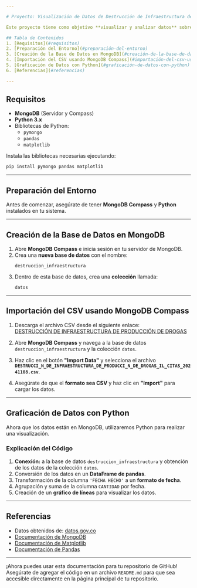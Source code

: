 ```yaml
---

# Proyecto: Visualización de Datos de Destrucción de Infraestructura de Producción de Drogas

Este proyecto tiene como objetivo **visualizar y analizar datos** sobre la **destrucción de infraestructura de producción de drogas en Colombia**. Los datos fueron obtenidos de la plataforma [datos.gov.co](https://www.datos.gov.co/dataset/DESTRUCCI-N-DE-INFRAESTRUCTURA-DE-PRODUCCI-N-DE-DR/s29y-2xjd/about_data).

## Tabla de Contenidos
1. [Requisitos](#requisitos)
2. [Preparación del Entorno](#preparación-del-entorno)
3. [Creación de la Base de Datos en MongoDB](#creación-de-la-base-de-datos-en-mongodb)
4. [Importación del CSV usando MongoDB Compass](#importación-del-csv-usando-mongodb-compass)
5. [Graficación de Datos con Python](#graficación-de-datos-con-python)
6. [Referencias](#referencias)

---
```


## Requisitos

- **MongoDB** (Servidor y Compass)
- **Python 3.x**
- Bibliotecas de Python:
  - `pymongo`
  - `pandas`
  - `matplotlib`

Instala las bibliotecas necesarias ejecutando:
```bash
pip install pymongo pandas matplotlib
```

---

## Preparación del Entorno

Antes de comenzar, asegúrate de tener **MongoDB Compass** y **Python** instalados en tu sistema.

---

## Creación de la Base de Datos en MongoDB

1. Abre **MongoDB Compass** e inicia sesión en tu servidor de MongoDB.
2. Crea una **nueva base de datos** con el nombre:
   ```
   destruccion_infraestructura
   ```
3. Dentro de esta base de datos, crea una **colección** llamada:
   ```
   datos
   ```

---

## Importación del CSV usando MongoDB Compass

1. Descarga el archivo CSV desde el siguiente enlace:  
   [DESTRUCCIÓN DE INFRAESTRUCTURA DE PRODUCCIÓN DE DROGAS](https://www.datos.gov.co/dataset/DESTRUCCI-N-DE-INFRAESTRUCTURA-DE-PRODUCCI-N-DE-DR/s29y-2xjd/about_data)

2. Abre **MongoDB Compass** y navega a la base de datos `destruccion_infraestructura` y la colección `datos`.

3. Haz clic en el botón **"Import Data"** y selecciona el archivo **`DESTRUCCI_N_DE_INFRAESTRUCTURA_DE_PRODUCCI_N_DE_DROGAS_IL_CITAS_20241108.csv`**.

4. Asegúrate de que el **formato sea CSV** y haz clic en **"Import"** para cargar los datos.

---

## Graficación de Datos con Python

Ahora que los datos están en MongoDB, utilizaremos Python para realizar una visualización.

### Explicación del Código
1. **Conexión:** a la base de datos `destruccion_infraestructura` y obtención de los datos de la colección `datos`.
2. Conversión de los datos en un **DataFrame de pandas**.
3. Transformación de la columna `'FECHA HECHO'` a un **formato de fecha**.
4. Agrupación y suma de la columna `CANTIDAD` por fecha.
5. Creación de un **gráfico de líneas** para visualizar los datos.

---

## Referencias

- Datos obtenidos de: [datos.gov.co](https://www.datos.gov.co/)
- [Documentación de MongoDB](https://docs.mongodb.com/)
- [Documentación de Matplotlib](https://matplotlib.org/stable/contents.html)
- [Documentación de Pandas](https://pandas.pydata.org/)

---

¡Ahora puedes usar esta documentación para tu repositorio de GitHub! Asegúrate de agregar el código en un archivo `README.md` para que sea accesible directamente en la página principal de tu repositorio.
